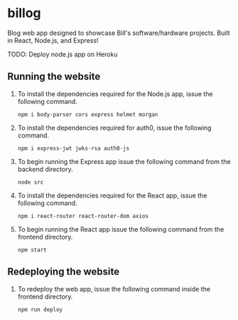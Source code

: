 # billog

Blog web app designed to showcase Bill's software/hardware projects. Built in React, Node.js, and Express!

TODO: Deploy node.js app on Heroku

## Running the website

1. To install the dependencies required for the Node.js app, issue the following command.

    `npm i body-parser cors express helmet morgan`

2. To install the dependencies required for auth0, issue the following command.

    `npm i express-jwt jwks-rsa auth0-js`

3. To begin running the Express app issue the following command from the backend directory.

    `node src`

4. To install the dependencies required for the React app, issue the following command.

    `npm i react-router react-router-dom axios`

5. To begin running the React app issue the following command from the frontend directory.

    `npm start`

## Redeploying the website

1. To redeploy the web app, issue the following command inside the frontend directory.

    `npm run deploy`